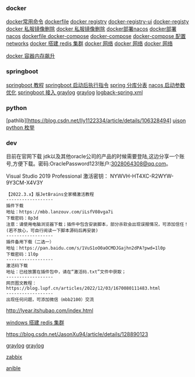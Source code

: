 ### docker

[docker常用命令](https://blog.csdn.net/IT_Holmes/article/details/126601340)
[dockerfile](https://blog.csdn.net/Trollz/article/details/126072964)
[docker registry](https://blog.csdn.net/u010383467/article/details/116863815)
[docker-registry-ui](https://blog.csdn.net/wqadxmm/article/details/127648237)
[docker-registy](https://blog.csdn.net/qq_41830712/article/details/90694342)
[docker 私服镜像删除](https://zhuanlan.zhihu.com/p/509797691?utm_id=0)
[docker 私服镜像删除](https://www.jianshu.com/p/3a8f49cd8513)
[docker部署nacos](https://blog.csdn.net/qq_37470526/article/details/126183182)
[docker部署nacos](https://zhuanlan.zhihu.com/p/511823126)
[dockerfile docker-compose](https://blog.csdn.net/brytlevson/article/details/124835639)
[docker-compose](https://blog.csdn.net/footless_bird/article/details/123817170)
[docker-compose 配置 networks](https://www.jianshu.com/p/3004fbce4d37)
[docker 搭建 redis 集群](https://blog.csdn.net/ChenBingYang0319/article/details/127778783)
[docker 网络](https://www.cnblogs.com/wdliu/p/10441628.html)
[docker 网络](https://mp.weixin.qq.com/s?__biz=MzU0OTE4MzYzMw==&mid=2247548982&idx=2&sn=5be5068c6e55ab4826c1a757541fcba2&chksm=fbb189c8ccc600dea4b502d9d5bcc0c779b69d93c69d382db26a27768c772736cead35eed3f8&scene=27)
[docker 网络](https://blog.csdn.net/qq_44749491/article/details/128682105)

[docker 容器内存飙升](https://css.dandelioncloud.cn/article/details/1567522126343401473)


### springboot

[springboot 教程](https://blog.csdn.net/weixin_47872288/article/details/119514865)
[springboot 启动后执行指令](https://blog.csdn.net/shaofengzong/article/details/127249926)
[spring 分库分表](https://blog.csdn.net/crazymakercircle/article/details/123420859)
[nacos 启动参数优化](https://refblogs.com/article/342)
[springboot 接入 graylog](https://blog.csdn.net/weduest/article/details/127858768)
[graylog](https://juejin.cn/post/7256625007156658233)
[logback-spring.xml](https://blog.csdn.net/xu_san_duo/article/details/80364600)


### python
[pathlib][https://blog.csdn.net/lly1122334/article/details/106328494]
[ujson](https://devpress.csdn.net/python/62f99c607e6682346618d97d.html)
[python 枚举](https://cloud.tencent.com/developer/article/1657592)

### dev


目前在官网下载 jdk以及其他oracle公司的产品的时候需要登陆,这边分享一个账号,方便下载。密码:OraclePassword123!账户:3028064308@qq.com。


Visual Studio 2019 Professional 激活密钥：
NYWVH-HT4XC-R2WYW-9Y3CM-X4V3Y


```
【2022.3.x】版JetBrains全家桶激活教程
------------------
插件下载
地址：https://mbb.lanzouv.com/iLsfV08vga7i
下载密码：8p3d
注意：请使用电脑浏览器下载；插件中包含安装脚本，部分杀软会出现误报情况，可添加信任！(若不放心，可自行阅读一下脚本源码后再安装)
------------------
插件备用下载（二选一）
地址：https://pan.baidu.com/s/1VuS1oO0aOCMDJGajhn2dPA?pwd=1l0p
下载密码：1l0p
------------------
激活码下载
地址：已经放置在插件包中，请在“激活码.txt”文件中获取；
------------------
网页图文教程：https://blog.lupf.cn/articles/2022/12/03/1670080111483.html
------------------
出现任何问题，可添加微信（mbb2100）交流
```

http://lyear.itshubao.com/index.html

[windows 搭建 redis 集群](https://blog.csdn.net/weixin_43894591/article/details/129689621)

https://blog.csdn.net/JasonXu94/article/details/128890123

[graylog](https://blog.csdn.net/qixiaolinlin/article/details/129966703)
[graylog](https://zhuanlan.zhihu.com/p/446469553)

[zabbix](https://blog.csdn.net/weixin_42170236/article/details/99942384)

[anible](https://blog.csdn.net/w918589859/article/details/111467805)